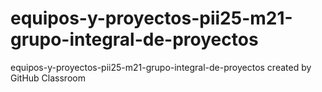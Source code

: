 # equipos-y-proyectos-pii25-m21-grupo-integral-de-proyectos
equipos-y-proyectos-pii25-m21-grupo-integral-de-proyectos created by GitHub Classroom
